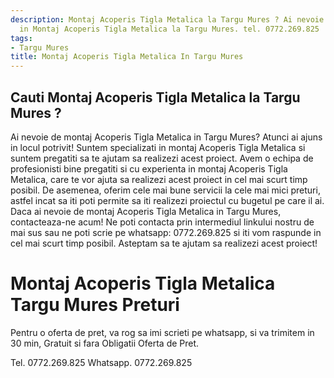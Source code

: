 ```yaml
---
description: Montaj Acoperis Tigla Metalica la Targu Mures ? Ai nevoie de un profesionist
  in Montaj Acoperis Tigla Metalica la Targu Mures. tel. 0772.269.825
tags:
- Targu Mures
title: Montaj Acoperis Tigla Metalica In Targu Mures
---
```



## Cauti Montaj Acoperis Tigla Metalica la Targu Mures ?

Ai nevoie de montaj Acoperis Tigla Metalica in Targu Mures? Atunci ai ajuns in locul potrivit! 
Suntem specializati in montaj Acoperis Tigla Metalica si suntem pregatiti sa te ajutam sa realizezi acest proiect. 
Avem o echipa de profesionisti bine pregatiti si cu experienta in montaj Acoperis Tigla Metalica, care te vor ajuta sa realizezi acest proiect in cel mai scurt timp posibil. 
De asemenea, oferim cele mai bune servicii la cele mai mici preturi, astfel incat sa iti poti permite sa iti realizezi proiectul cu bugetul pe care il ai. 
Daca ai nevoie de montaj Acoperis Tigla Metalica in Targu Mures, contacteaza-ne acum! Ne poti contacta prin intermediul linkului nostru de mai sus sau ne poti scrie pe whatsapp: 0772.269.825 si iti vom raspunde in cel mai scurt timp posibil. 
Asteptam sa te ajutam sa realizezi acest proiect!

# Montaj Acoperis Tigla Metalica Targu Mures Preturi
Pentru o oferta de pret, va rog sa imi scrieti pe whatsapp, si va trimitem in 30 min, Gratuit si fara Obligatii Oferta de Pret.

Tel. 0772.269.825
Whatsapp. 0772.269.825
